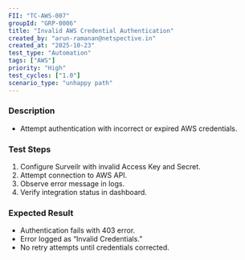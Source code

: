 ```yaml
---
FII: "TC-AWS-007"
groupId: "GRP-0006"
title: "Invalid AWS Credential Authentication"
created_by: "arun-ramanan@netspective.in"
created_at: "2025-10-23"
test_type: "Automation"
tags: ["AWS"]
priority: "High"
test_cycles: ["1.0"]
scenario_type: "unhappy path"
---
```

### Description
- Attempt authentication with incorrect or expired AWS credentials.

### Test Steps
1. Configure Surveilr with invalid Access Key and Secret.  
2. Attempt connection to AWS API.  
3. Observe error message in logs.  
4. Verify integration status in dashboard.

### Expected Result
- Authentication fails with 403 error.  
- Error logged as “Invalid Credentials.”  
- No retry attempts until credentials corrected.
